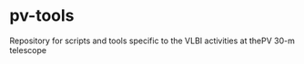 # pv-tools
Repository for scripts and tools specific to the VLBI activities at thePV 30-m telescope
